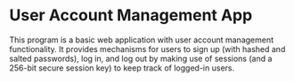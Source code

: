 # User Account Management App

This program is a basic web application with user account management functionality. It provides mechanisms for users to sign up (with hashed and salted passwords), log in, and log out by making use of sessions (and a 256-bit secure session key) to keep track of logged-in users. 